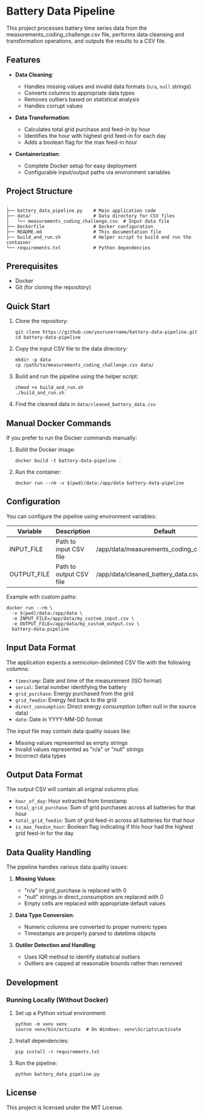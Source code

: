 # Battery Data Pipeline

This project processes battery time series data from the measurements_coding_challenge.csv file, performs data cleansing and transformation operations, and outputs the results to a CSV file.

## Features

- **Data Cleaning**:
  - Handles missing values and invalid data formats (`n/a`, `null` strings)
  - Converts columns to appropriate data types
  - Removes outliers based on statistical analysis
  - Handles corrupt values

- **Data Transformation**:
  - Calculates total grid purchase and feed-in by hour
  - Identifies the hour with highest grid feed-in for each day
  - Adds a boolean flag for the max feed-in hour

- **Containerization**:
  - Complete Docker setup for easy deployment
  - Configurable input/output paths via environment variables

## Project Structure

```
.
├── battery_data_pipeline.py    # Main application code
├── data/                       # Data directory for CSV files
│   └── measurements_coding_challenge.csv  # Input data file
├── Dockerfile                  # Docker configuration
├── README.md                   # This documentation file
├── build_and_run.sh            # Helper script to build and run the container
└── requirements.txt            # Python dependencies
```

## Prerequisites

- Docker
- Git (for cloning the repository)

## Quick Start

1. Clone the repository:
   ```
   git clone https://github.com/yourusername/battery-data-pipeline.git
   cd battery-data-pipeline
   ```

2. Copy the input CSV file to the data directory:
   ```
   mkdir -p data
   cp /path/to/measurements_coding_challenge.csv data/
   ```

3. Build and run the pipeline using the helper script:
   ```
   chmod +x build_and_run.sh
   ./build_and_run.sh
   ```

4. Find the cleaned data in `data/cleaned_battery_data.csv`

## Manual Docker Commands

If you prefer to run the Docker commands manually:

1. Build the Docker image:
   ```
   docker build -t battery-data-pipeline .
   ```

2. Run the container:
   ```
   docker run --rm -v $(pwd)/data:/app/data battery-data-pipeline
   ```

## Configuration

You can configure the pipeline using environment variables:

| Variable | Description | Default |
|----------|-------------|---------|
| INPUT_FILE | Path to input CSV file | /app/data/measurements_coding_challenge.csv |
| OUTPUT_FILE | Path to output CSV file | /app/data/cleaned_battery_data.csv |

Example with custom paths:
```
docker run --rm \
  -v $(pwd)/data:/app/data \
  -e INPUT_FILE=/app/data/my_custom_input.csv \
  -e OUTPUT_FILE=/app/data/my_custom_output.csv \
  battery-data-pipeline
```

## Input Data Format

The application expects a semicolon-delimited CSV file with the following columns:
- `timestamp`: Date and time of the measurement (ISO format)
- `serial`: Serial number identifying the battery
- `grid_purchase`: Energy purchased from the grid
- `grid_feedin`: Energy fed back to the grid
- `direct_consumption`: Direct energy consumption (often null in the source data)
- `date`: Date in YYYY-MM-DD format

The input file may contain data quality issues like:
- Missing values represented as empty strings
- Invalid values represented as "n/a" or "null" strings
- Incorrect data types

## Output Data Format

The output CSV will contain all original columns plus:
- `hour_of_day`: Hour extracted from timestamp
- `total_grid_purchase`: Sum of grid purchases across all batteries for that hour
- `total_grid_feedin`: Sum of grid feed-in across all batteries for that hour
- `is_max_feedin_hour`: Boolean flag indicating if this hour had the highest grid feed-in for the day

## Data Quality Handling

The pipeline handles various data quality issues:

1. **Missing Values**:
   - "n/a" in grid_purchase is replaced with 0
   - "null" strings in direct_consumption are replaced with 0
   - Empty cells are replaced with appropriate default values

2. **Data Type Conversion**:
   - Numeric columns are converted to proper numeric types
   - Timestamps are properly parsed to datetime objects

3. **Outlier Detection and Handling**:
   - Uses IQR method to identify statistical outliers
   - Outliers are capped at reasonable bounds rather than removed

## Development

### Running Locally (Without Docker)

1. Set up a Python virtual environment:
   ```
   python -m venv venv
   source venv/bin/activate  # On Windows: venv\Scripts\activate
   ```

2. Install dependencies:
   ```
   pip install -r requirements.txt
   ```

3. Run the pipeline:
   ```
   python battery_data_pipeline.py
   ```

## License

This project is licensed under the MIT License.